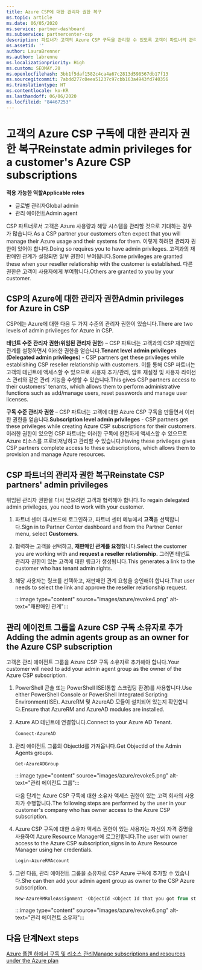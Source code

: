 ```yaml
---
title: Azure CSP에 대한 관리자 권한 복구
ms.topic: article
ms.date: 06/05/2020
ms.service: partner-dashboard
ms.subservice: partnercenter-csp
description: 파트너가 고객의 Azure CSP 구독을 관리할 수 있도록 고객이 파트너의 관리자 권한을 복구하도록 돕는 방법에 대해 알아봅니다.
ms.assetid: ''
author: LauraBrenner
ms.author: labrenne
ms.localizationpriority: High
ms.custom: SEOMAY.20
ms.openlocfilehash: 3bb1f5daf1582c4ca4a67c2813d598567db17f13
ms.sourcegitcommit: 7abdd277c0eea51237c97cbb163a4943fd740356
ms.translationtype: HT
ms.contentlocale: ko-KR
ms.lasthandoff: 06/06/2020
ms.locfileid: "84467253"
---
```

# <a name="reinstate-admin-privileges-for-a-customers-azure-csp-subscriptions"></a><span data-ttu-id="272d0-103">고객의 Azure CSP 구독에 대한 관리자 권한 복구</span><span class="sxs-lookup"><span data-stu-id="272d0-103">Reinstate admin privileges for a customer's Azure CSP subscriptions</span></span>  

<span data-ttu-id="272d0-104">**적용 가능한 역할**</span><span class="sxs-lookup"><span data-stu-id="272d0-104">**Applicable roles**</span></span>

- <span data-ttu-id="272d0-105">글로벌 관리자</span><span class="sxs-lookup"><span data-stu-id="272d0-105">Global admin</span></span>
- <span data-ttu-id="272d0-106">관리 에이전트</span><span class="sxs-lookup"><span data-stu-id="272d0-106">Admin agent</span></span>

<span data-ttu-id="272d0-107">CSP 파트너로서 고객은 Azure 사용량과 해당 시스템을 관리할 것으로 기대하는 경우가 많습니다.</span><span class="sxs-lookup"><span data-stu-id="272d0-107">As a CSP partner your customers often expect that you will manage their Azure usage and their systems for them.</span></span> <span data-ttu-id="272d0-108">이렇게 하려면 관리자 권한이 있어야 합니다.</span><span class="sxs-lookup"><span data-stu-id="272d0-108">Doing so requires you to have admin privileges.</span></span> <span data-ttu-id="272d0-109">고객과의 재판매인 관계가 설정되면 일부 권한이 부여됩니다.</span><span class="sxs-lookup"><span data-stu-id="272d0-109">Some privileges are granted these when your reseller relationship with the customer is established.</span></span> <span data-ttu-id="272d0-110">다른 권한은 고객이 사용자에게 부여합니다.</span><span class="sxs-lookup"><span data-stu-id="272d0-110">Others are granted to you by your customer.</span></span>

## <a name="admin-privileges-for-azure-in-csp"></a><span data-ttu-id="272d0-111">CSP의 Azure에 대한 관리자 권한</span><span class="sxs-lookup"><span data-stu-id="272d0-111">Admin privileges for Azure in CSP</span></span>

<span data-ttu-id="272d0-112">CSP에는 Azure에 대한 다음 두 가지 수준의 관리자 권한이 있습니다.</span><span class="sxs-lookup"><span data-stu-id="272d0-112">There are two levels of admin privileges for Azure in CSP.</span></span>

<span data-ttu-id="272d0-113">**테넌트 수준 관리자 권한**(**위임된 관리자 권한**) – CSP 파트너는 고객과의 CSP 재판매인 관계를 설정하면서 이러한 권한을 얻습니다.</span><span class="sxs-lookup"><span data-stu-id="272d0-113">**Tenant level admin privileges** (**Delegated admin privileges**) -  CSP partners get these privileges while establishing CSP reseller relationship with customers.</span></span> <span data-ttu-id="272d0-114">이를 통해 CSP 파트너는 고객의 테넌트에 액세스할 수 있으므로 사용자 추가/관리, 암호 재설정 및 사용자 라이선스 관리와 같은 관리 기능을 수행할 수 있습니다.</span><span class="sxs-lookup"><span data-stu-id="272d0-114">This gives CSP partners access to their customers' tenants, which allows them to perform administrative functions such as add/manage users, reset passwords and manage user licenses.</span></span>

<span data-ttu-id="272d0-115">**구독 수준 관리자 권한** – CSP 파트너는 고객에 대한 Azure CSP 구독을 만들면서 이러한 권한을 얻습니다.</span><span class="sxs-lookup"><span data-stu-id="272d0-115">**Subscription level admin privileges** - CSP partners get these privileges while creating Azure CSP subscriptions for their customers.</span></span> <span data-ttu-id="272d0-116">이러한 권한이 있으면 CSP 파트너는 이러한 구독에 완전하게 액세스할 수 있으므로 Azure 리소스를 프로비저닝하고 관리할 수 있습니다.</span><span class="sxs-lookup"><span data-stu-id="272d0-116">Having these privileges gives CSP partners complete access to these subscriptions, which allows them to provision and manage Azure resources.</span></span>

## <a name="reinstate-csp-partners-admin-privileges"></a><span data-ttu-id="272d0-117">CSP 파트너의 관리자 권한 복구</span><span class="sxs-lookup"><span data-stu-id="272d0-117">Reinstate CSP partners' admin privileges</span></span>

<span data-ttu-id="272d0-118">위임된 관리자 권한을 다시 얻으려면 고객과 협력해야 합니다.</span><span class="sxs-lookup"><span data-stu-id="272d0-118">To regain delegated admin privileges, you need to work with your customer.</span></span>

1. <span data-ttu-id="272d0-119">파트너 센터 대시보드에 로그인하고, 파트너 센터 메뉴에서 **고객**을 선택합니다.</span><span class="sxs-lookup"><span data-stu-id="272d0-119">Sign in to Partner Center dashboard and from the Partner Center menu, select **Customers**.</span></span>

2. <span data-ttu-id="272d0-120">협력하는 고객을 선택하고, **재판매인 관계를 요청**합니다.</span><span class="sxs-lookup"><span data-stu-id="272d0-120">Select the customer you are working with and **request a reseller relationship.**</span></span> <span data-ttu-id="272d0-121">그러면 테넌트 관리자 권한이 있는 고객에 대한 링크가 생성됩니다.</span><span class="sxs-lookup"><span data-stu-id="272d0-121">This generates a link to the customer who has tenant admin rights.</span></span>

3. <span data-ttu-id="272d0-122">해당 사용자는 링크를 선택하고, 재판매인 관계 요청을 승인해야 합니다.</span><span class="sxs-lookup"><span data-stu-id="272d0-122">That user needs to select the link and approve the reseller relationship request.</span></span>

   :::image type="content" source="images/azure/revoke4.png" alt-text="재판매인 관계":::

## <a name="adding-the-admin-agents-group-as-an-owner-for-the-azure-csp-subscription"></a><span data-ttu-id="272d0-124">관리 에이전트 그룹을 Azure CSP 구독 소유자로 추가</span><span class="sxs-lookup"><span data-stu-id="272d0-124">Adding the admin agents group as an owner for the Azure CSP subscription</span></span>

<span data-ttu-id="272d0-125">고객은 관리 에이전트 그룹을 Azure CSP 구독 소유자로 추가해야 합니다.</span><span class="sxs-lookup"><span data-stu-id="272d0-125">Your customer will need to add your admin agent group as the owner of the Azure CSP subscription.</span></span>

1. <span data-ttu-id="272d0-126">PowerShell 콘솔 또는 PowerShell ISE(통합 스크립팅 환경)를 사용합니다.</span><span class="sxs-lookup"><span data-stu-id="272d0-126">Use either PowerShell Console or PowerShell Integrated Scripting Environment(ISE).</span></span> <span data-ttu-id="272d0-127">AzureRM 및 AzureAD 모듈이 설치되어 있는지 확인합니다.</span><span class="sxs-lookup"><span data-stu-id="272d0-127">Ensure that AzureRM and AzureAD modules are installed.</span></span>

2. <span data-ttu-id="272d0-128">Azure AD 테넌트에 연결합니다.</span><span class="sxs-lookup"><span data-stu-id="272d0-128">Connect to your Azure AD Tenant.</span></span>

   ```powershell
   Connect-AzureAD
   ```

3. <span data-ttu-id="272d0-129">관리 에이전트 그룹의 ObjectId를 가져옵니다.</span><span class="sxs-lookup"><span data-stu-id="272d0-129">Get ObjectId of the Admin Agents groups.</span></span>

   ```powershell
   Get-AzureADGroup
   ```

   :::image type="content" source="images/azure/revoke5.png" alt-text="관리 에이전트 그룹":::

   <span data-ttu-id="272d0-131">다음 단계는 Azure CSP 구독에 대한 소유자 액세스 권한이 있는 고객 회사의 사용자가 수행합니다.</span><span class="sxs-lookup"><span data-stu-id="272d0-131">The following steps are performed by the user in your customer's company who has owner access to the Azure CSP subscription.</span></span>

4. <span data-ttu-id="272d0-132">Azure CSP 구독에 대한 소유자 액세스 권한이 있는 사용자는 자신의 자격 증명을 사용하여 Azure Resource Manager에 로그인합니다.</span><span class="sxs-lookup"><span data-stu-id="272d0-132">The user with owner access to the Azure CSP subscription,signs in to Azure Resource Manager using her credentials.</span></span>

   ```powershell
   Login-AzureRMAccount
   ```

5. <span data-ttu-id="272d0-133">그런 다음, 관리 에이전트 그룹을 소유자로 CSP Azure 구독에 추가할 수 있습니다.</span><span class="sxs-lookup"><span data-stu-id="272d0-133">She can then add your admin agent group as owner to the CSP Azure subscription.</span></span>

    ```powershell
    New-AzureRMRoleAssignment -ObjectId <Object Id that you got from step 3> -RoleDefinitionName Owner -Scope "/subscriptions/<SubscriptionId of CSP subscription>"
    ```

   :::image type="content" source="images/azure/revoke6.png" alt-text="관리 에이전트 소유자":::

## <a name="next-steps"></a><span data-ttu-id="272d0-135">다음 단계</span><span class="sxs-lookup"><span data-stu-id="272d0-135">Next steps</span></span>

[<span data-ttu-id="272d0-136">Azure 플랜 하에서 구독 및 리소스 관리</span><span class="sxs-lookup"><span data-stu-id="272d0-136">Manage subscriptions and resources under the Azure plan</span></span>](azure-plan-manage.md)
